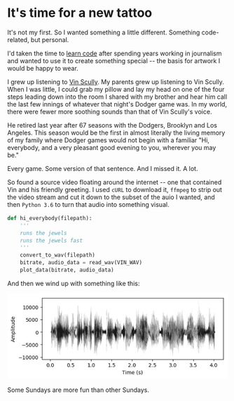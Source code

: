 # It's time for a new tattoo

It's not my first. So I wanted something a little different. Something code-related, but personal.

I'd taken the time to [learn code](https://georgerede.wordpress.com/2017/08/23/a-writer-writes-always/) after spending years working in journalism and wanted to use it to create something special -- the basis for artwork I would be happy to wear.

I grew up listening to [Vin Scully](https://www.sbnation.com/longform/2014/6/2/5764256/vin-scully-career-retrospective-dodgers-broadcaster-profile). My parents grew up listening to Vin Scully. When I was little, I could grab my pillow and lay my head on one of the four steps leading down into the room I shared with my brother and hear him call the last few innings of whatever that night's Dodger game was. In my world, there were fewer more soothing sounds than that of Vin Scully's voice.

He retired last year after 67 seasons with the Dodgers, Brooklyn and Los Angeles. This season would be the first in almost literally the living memory of my family where Dodger games would not begin with a familiar "Hi, everybody, and a very pleasant good evening to you, wherever you may be."

Every game. Some version of that sentence. And I missed it. A lot.

So found a source video floating around the internet -- one that contained Vin and his friendly greeting. I used `cURL` to download it, `ffmpeg` to strip out the video stream and cut it down to the subset of the auio I wanted, and then `Python 3.6` to turn that audio into something visual.

```python
def hi_everybody(filepath):
    '''
    runs the jewels
    runs the jewels fast
    '''
    convert_to_wav(filepath)
    bitrate, audio_data = read_wav(VIN_WAV)
    plot_data(bitrate, audio_data)
```

And then we wind up with something like this:

![soundwave]

Some Sundays are more fun than other Sundays.

[soundwave]:https://raw.githubusercontent.com/thejqs/sound_tattoo/master/vin.png 


